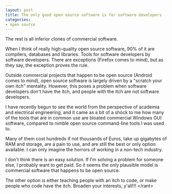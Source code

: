 ```yaml
---
layout: post
title: The only good open source software is for software developers
categories:
- open source
---
```


The rest is all inferior clones of commercial software.

When I think of really high-quality open source software, 90% of it are compilers, databases and libraries. Tools for software developers by software developers. There are exceptions (Firefox comes to mind), but as they say, the exception proves the rule.

Outside commercial projects that happen to be open source (Android comes to mind), open source software is largely driven by a "scratch your own itch" mentality. However, this poses a problem when software developers don't have the itch, and people with the itch are not software developers.

I have recently begun to see the world from the perspective of academia and electrical engineering, and it came as a bit of a shock to me how many of the tools that are in common use are bloated commercial Windows GUI software, compared to nimble open source command-line tools I was used to.

Many of them cost hundreds if not thousands of Euros, take up gigabytes of RAM and storage, are a pain to use, and are still the best or only option available. I can only imagine the horrors of working in a non-tech industry.

I don't think there is an easy solution. If I'm solving a problem for someone else, I probably want to get paid. So it seems the only plausible model is commercial software that happens to be open source.

The other option is either teaching people with an itch to code, or make people who code have the itch. Broaden your interests, y'all!!! &lt;/rant&gt;
